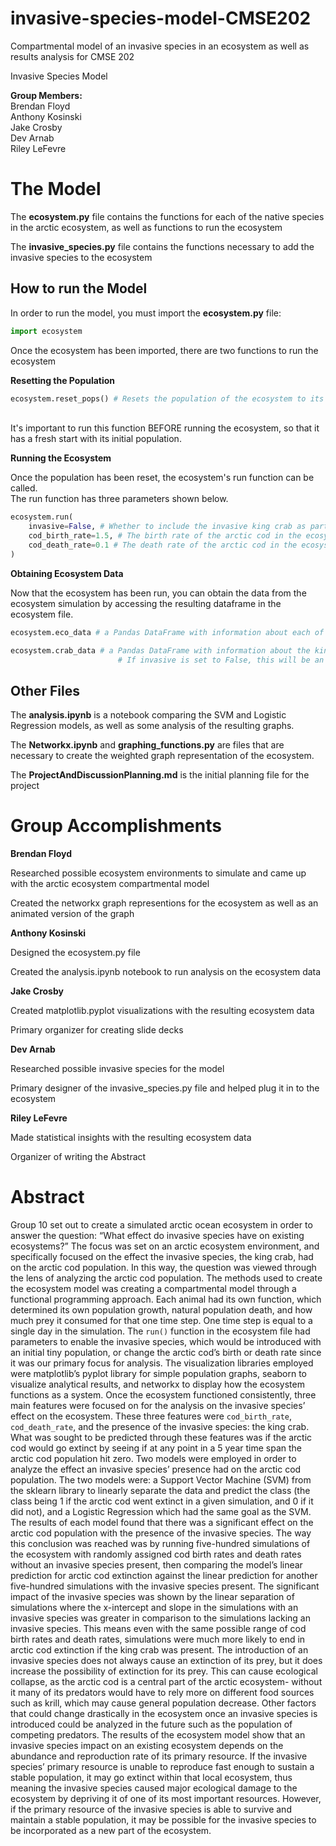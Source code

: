 # invasive-species-model-CMSE202
Compartmental model of an invasive species in an ecosystem as well as results analysis for CMSE 202

Invasive Species Model

**Group Members:** <br>
Brendan Floyd<br>
Anthony Kosinski<br>
Jake Crosby<br>
Dev Arnab<br>
Riley LeFevre

# The Model

The **ecosystem.py** file contains the functions for each of the native species in the arctic ecosystem, as well as functions to run the ecosystem

The **invasive_species.py** file contains the functions necessary to add the invasive species to the ecosystem

## How to run the Model

In order to run the model, you must import the **ecosystem.py** file:

```python
import ecosystem
```

Once the ecosystem has been imported, there are two functions to run the ecosystem

**Resetting the Population**
```python
ecosystem.reset_pops() # Resets the population of the ecosystem to its initial state
```
<br>It's important to run this function BEFORE running the ecosystem, so that it has a fresh start with its initial population.

**Running the Ecosystem**

Once the population has been reset, the ecosystem's run function can be called.<br>
The run function has three parameters shown below.

```python
ecosystem.run(
    invasive=False, # Whether to include the invasive king crab as part of the ecosystem simulation, by default it is set to False.
    cod_birth_rate=1.5, # The birth rate of the arctic cod in the ecosystem, by default it is set to 1.5
    cod_death_rate=0.1 # The death rate of the arctic cod in the ecosystem, by default it is set to 0.1
)
```

**Obtaining Ecosystem Data**

Now that the ecosystem has been run, you can obtain the data from the ecosystem simulation by accessing the resulting dataframe in the ecosystem file.

```python
ecosystem.eco_data # a Pandas DataFrame with information about each of the native animals' metrics each day.

ecosystem.crab_data # a Pandas DataFrame with information about the king crab's metrics each day. 
                        # If invasive is set to False, this will be an empty DataFrame.
```

## Other Files

The **analysis.ipynb** is a notebook comparing the SVM and Logistic Regression models, as well as some analysis of the resulting graphs.

The **Networkx.ipynb** and **graphing_functions.py** are files that are necessary to create the weighted graph representation of the ecosystem.

The **ProjectAndDiscussionPlanning.md** is the initial planning file for the project

# Group Accomplishments

**Brendan Floyd**

Researched possible ecosystem environments to simulate and came up with the arctic ecosystem compartmental model

Created the networkx graph representions for the ecosystem as well as an animated version of the graph

**Anthony Kosinski**

Designed the ecosystem.py file

Created the analysis.ipynb notebook to run analysis on the ecosystem data

**Jake Crosby**

Created matplotlib.pyplot visualizations with the resulting ecosystem data

Primary organizer for creating slide decks

**Dev Arnab**

Researched possible invasive species for the model

Primary designer of the invasive_species.py file and helped plug it in to the ecosystem

**Riley LeFevre**

Made statistical insights with the resulting ecosystem data

Organizer of writing the Abstract

# Abstract

Group 10 set out to create a simulated arctic ocean ecosystem in order to answer the question: “What effect do invasive species have on existing ecosystems?” The focus was set on an arctic ecosystem environment, and specifically focused on the effect the invasive species, the king crab, had on the arctic cod population. In this way, the question was viewed through the lens of analyzing the arctic cod population. The methods used to create the ecosystem model was creating a compartmental model through a functional programming approach. Each animal had its own function, which determined its own population growth, natural population death, and how much prey it consumed for that one time step. One time step is equal to a single day in the simulation. The ```run()``` function in the ecosystem file had parameters to enable the invasive species, which would be introduced with an initial tiny population, or change the arctic cod’s birth or death rate since it was our primary focus for analysis. The visualization libraries employed were matplotlib’s pyplot library for simple population graphs, seaborn to visualize analytical results, and networkx to display how the ecosystem functions as a system. Once the ecosystem functioned consistently, three main features were focused on for the analysis on the invasive species’ effect on the ecosystem. These three features were ```cod_birth_rate```, ```cod_death_rate```, and the presence of the invasive species: the king crab. What was sought to be predicted through these features was if the arctic cod would go extinct by seeing if at any point in a 5 year time span the arctic cod population hit zero. Two models were employed in order to analyze the effect an invasive species’ presence had on the arctic cod population. The two models were: a Support Vector Machine (SVM) from the sklearn library to linearly separate the data and predict the class (the class being 1 if the arctic cod went extinct in a given simulation, and 0 if it did not), and a Logistic Regression which had the same goal as the SVM. The results of each model found that there was a significant effect on the arctic cod population with the presence of the invasive species. The way this conclusion was reached was by running five-hundred simulations of the ecosystem with randomly assigned cod birth rates and death rates without an invasive species present, then comparing the model’s linear prediction for arctic cod extinction against the linear prediction for another five-hundred simulations with the invasive species present. The significant impact of the invasive species was shown by the linear separation of simulations where the x-intercept and slope in the simulations with an invasive species was greater in comparison to the simulations lacking an invasive species. This means even with the same possible range of cod birth rates and death rates, simulations were much more likely to end in arctic cod extinction if the king crab was present. The introduction of an invasive species does not always cause an extinction of its prey, but it does increase the possibility of extinction for its prey. This can cause ecological collapse, as the arctic cod is a central part of the arctic ecosystem- without it many of its predators would have to rely more on different food sources such as krill, which may cause general population decrease. Other factors that could change drastically in the ecosystem once an invasive species is introduced could be analyzed in the future such as the population of competing predators. The results of the ecosystem model show that an invasive species impact on an existing ecosystem depends on the abundance and reproduction rate of its primary resource. If the invasive species’ primary resource is unable to reproduce fast enough to sustain a stable population, it may go extinct within that local ecosystem, thus meaning the invasive species caused major ecological damage to the ecosystem by depriving it of one of its most important resources. However, if the primary resource of the invasive species is able to survive and maintain a stable population, it may be possible for the invasive species to be incorporated as a new part of the ecosystem.


